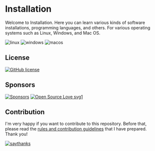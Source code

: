 # Installation

Welcome to Installation. Here you can learn various kinds of software installations, programming languages, and others. For various operating systems such as Linux, Windows, and Mac OS.

![linux](https://img.shields.io/badge/Linux-FCC624?style=for-the-badge&logo=linux&logoColor=black) ![windows](https://img.shields.io/badge/Windows-0078D6?style=for-the-badge&logo=windows&logoColor=white) ![macos](https://img.shields.io/badge/mac%20os-000000?style=for-the-badge&logo=apple&logoColor=white)

## License

<a href="https://github.com/prayogaea/installation/blob/master/LICENSE"><img alt="GitHub license" src="https://img.shields.io/github/license/prayogaea/installation?style=flat&logo=appveyor"></a>

## Sponsors

[![Sponsors](https://img.shields.io/static/v1?label=Sponsor&message=%E2%9D%A4&logo=GitHub&color=%23fe8e86)](https://github.com/sponsors/prayogaea) [![Open Source Love svg1](https://badges.frapsoft.com/os/v1/open-source.svg?v=103)](https://saweria.co/prayogaea)



## Contribution

I'm very happy if you want to contribute to this repository. Before that, please read the [rules and contribution guidelines](https://github.com/prayogaea/installation/blob/master/CONTRIBUTING.md) that I have prepared. Thank you!

[![saythanks](https://img.shields.io/badge/say-thanks-ff69b4.svg)](https://saythanks.io/to/prayogaekaardiansyah)
